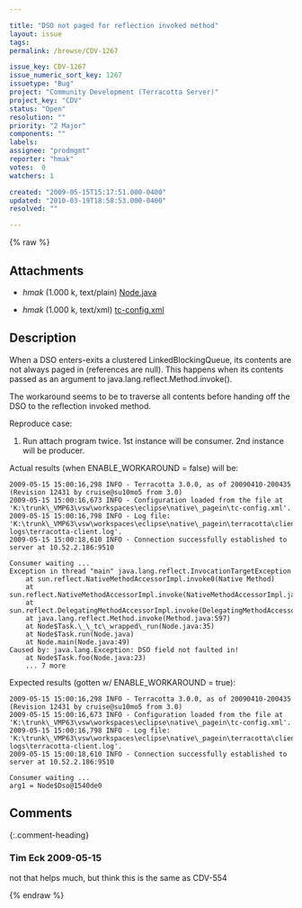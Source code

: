```yaml
---

title: "DSO not paged for reflection invoked method"
layout: issue
tags: 
permalink: /browse/CDV-1267

issue_key: CDV-1267
issue_numeric_sort_key: 1267
issuetype: "Bug"
project: "Community Development (Terracotta Server)"
project_key: "CDV"
status: "Open"
resolution: ""
priority: "2 Major"
components: ""
labels: 
assignee: "prodmgmt"
reporter: "hmak"
votes:  0
watchers: 1

created: "2009-05-15T15:17:51.000-0400"
updated: "2010-03-19T18:58:53.000-0400"
resolved: ""

---
```




{% raw %}


## Attachments

* <em>hmak</em> (1.000 k, text/plain) [Node.java](/attachments/CDV/CDV-1267/Node.java)

* <em>hmak</em> (1.000 k, text/xml) [tc-config.xml](/attachments/CDV/CDV-1267/tc-config.xml)




## Description

<div markdown="1" class="description">

When a DSO enters-exits a clustered LinkedBlockingQueue, its contents are not always paged in (references are null).
This happens when its contents passed as an argument to java.lang.reflect.Method.invoke().

The workaround seems to be to traverse all contents before handing off the DSO to the reflection invoked method.

Reproduce case:
1.	Run attach program twice.  1st instance will be consumer.  2nd instance will be producer.

Actual results (when ENABLE\_WORKAROUND = false) will be:

	2009-05-15 15:00:16,298 INFO - Terracotta 3.0.0, as of 20090410-200435 (Revision 12431 by cruise@su10mo5 from 3.0)
	2009-05-15 15:00:16,673 INFO - Configuration loaded from the file at 'K:\trunk\_VMP63\vsw\workspaces\eclipse\native\_pagein\tc-config.xml'.
	2009-05-15 15:00:16,798 INFO - Log file: 'K:\trunk\_VMP63\vsw\workspaces\eclipse\native\_pagein\terracotta\client-logs\terracotta-client.log'.
	2009-05-15 15:00:18,610 INFO - Connection successfully established to server at 10.52.2.186:9510

	Consumer waiting ...
	Exception in thread "main" java.lang.reflect.InvocationTargetException
		at sun.reflect.NativeMethodAccessorImpl.invoke0(Native Method)
		at sun.reflect.NativeMethodAccessorImpl.invoke(NativeMethodAccessorImpl.java:39)
		at sun.reflect.DelegatingMethodAccessorImpl.invoke(DelegatingMethodAccessorImpl.java:25)
		at java.lang.reflect.Method.invoke(Method.java:597)
		at Node$Task.\_\_tc\_wrapped\_run(Node.java:35)
		at Node$Task.run(Node.java)
		at Node.main(Node.java:49)
	Caused by: java.lang.Exception: DSO field not faulted in!
		at Node$Task.foo(Node.java:23)
		... 7 more

Expected results (gotten w/ ENABLE\_WORKAROUND = true):

	2009-05-15 15:00:16,298 INFO - Terracotta 3.0.0, as of 20090410-200435 (Revision 12431 by cruise@su10mo5 from 3.0)
	2009-05-15 15:00:16,673 INFO - Configuration loaded from the file at 'K:\trunk\_VMP63\vsw\workspaces\eclipse\native\_pagein\tc-config.xml'.
	2009-05-15 15:00:16,798 INFO - Log file: 'K:\trunk\_VMP63\vsw\workspaces\eclipse\native\_pagein\terracotta\client-logs\terracotta-client.log'.
	2009-05-15 15:00:18,610 INFO - Connection successfully established to server at 10.52.2.186:9510

	Consumer waiting ...
	arg1 = Node$Dso@1540de0

</div>

## Comments


{:.comment-heading}
### **Tim Eck** <span class="date">2009-05-15</span>

<div markdown="1" class="comment">

not that helps much, but think this is the same as CDV-554


</div>



{% endraw %}
